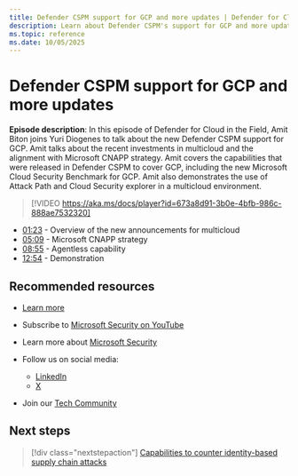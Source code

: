 ```yaml
---
title: Defender CSPM support for GCP and more updates | Defender for Cloud in the Field
description: Learn about Defender CSPM's support for GCP and more updates for Defender for Cloud.
ms.topic: reference
ms.date: 10/05/2025
---
```


# Defender CSPM support for GCP and more updates

**Episode description**: In this episode of Defender for Cloud in the Field, Amit Biton joins Yuri Diogenes to talk about the new Defender CSPM support for GCP. Amit talks about the recent investments in multicloud and the alignment with Microsoft CNAPP strategy. Amit covers the capabilities that were released in Defender CSPM to cover GCP, including the new Microsoft Cloud Security Benchmark for GCP. Amit also demonstrates the use of Attack Path and Cloud Security explorer in a multicloud environment.

> [!VIDEO https://aka.ms/docs/player?id=673a8d91-3b0e-4bfb-986c-888ae7532320]

- [01:23](/shows/mdc-in-the-field/support-gcp#time=01m23s) - Overview of the new announcements for multicloud
- [05:09](/shows/mdc-in-the-field/support-gcp#time=05m09s) - Microsoft CNAPP strategy
- [08:55](/shows/mdc-in-the-field/support-gcp#time=08m55s) - Agentless capability
- [12:54](/shows/mdc-in-the-field/support-gcp#time=12m54s) - Demonstration

## Recommended resources

- [Learn more](concept-cloud-security-posture-management.md)
- Subscribe to [Microsoft Security on YouTube](https://www.youtube.com/playlist?list=PL3ZTgFEc7LysiX4PfHhdJPR7S8mGO14YS)
- Learn more about [Microsoft Security](https://msft.it/6002T9HQY)

- Follow us on social media:

  - [LinkedIn](https://www.linkedin.com/showcase/microsoft-security/)
  - [X](https://x.com/msftsecurity)

- Join our [Tech Community](https://aka.ms/SecurityTechCommunity)

## Next steps

> [!div class="nextstepaction"]
> [Capabilities to counter identity-based supply chain attacks](episode-thirty-seven.md)
